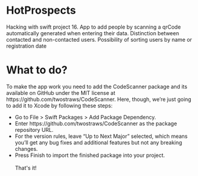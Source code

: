# HotProspects
Hacking with swift project 16. App to add people by scanning a qrCode automatically generated when entering their data. Distinction between contacted and non-contacted users. Possibility of sorting users by name or registration date

<h1>What to do?</h1>
To make the app work you need to add the CodeScanner package and its available on GitHub under the MIT license at https://github.com/twostraws/CodeScanner. Here, though, we’re just going to add it to Xcode by following these steps:
<ul>
<li>
Go to File > Swift Packages > Add Package Dependency.
</li>
<li>
Enter https://github.com/twostraws/CodeScanner as the package repository URL.
</li>
<li>
For the version rules, leave “Up to Next Major” selected, which means you’ll get any bug fixes and additional features but not any breaking changes.
</li>
<li>
Press Finish to import the finished package into your project.
</li>
<br>
That's it!
